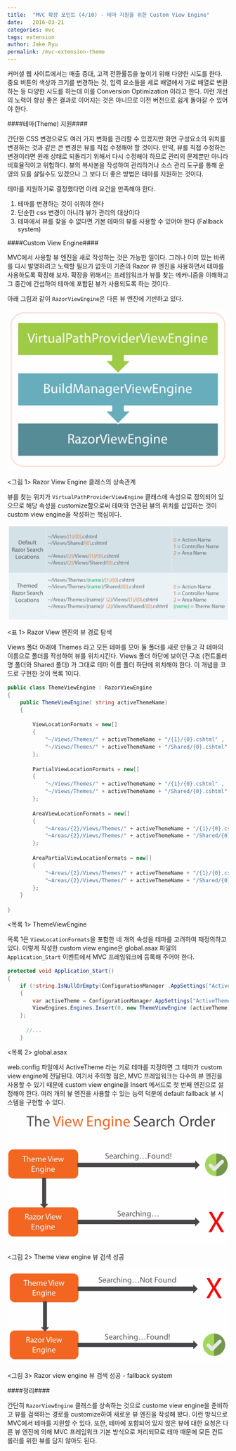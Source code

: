 ```yaml
---
title:  "MVC 확장 포인트 (4/10) - 테마 지원을 위한 Custom View Engine"
date:   2016-03-21
categories: mvc
tags: extension
author: Jake Ryu
permalink: /mvc-extension-theme
---
```


커머셜 웹 사이트에서는 매출 증대, 고객 전환률등을 높이기 위해 다양한 시도를 한다. 중요 버튼의 색상과 크기를 변경하는 것, 입력 요소들을 세로 배열에서 가로 배열로 변환하는 등 다양한 시도를 하는데 이를 Conversion Optimization 이라고 한다. 이런 개선의 노력이 항상 좋은 결과로 이어지는 것은 아니므로 이전 버전으로 쉽게 돌아갈 수 있어야 한다.

####테마(Theme) 지원####

간단한 CSS 변경으로도 여러 가지 변화를 관리할 수 있겠지만 화면 구성요소의 위치를 변경하는 것과 같은 큰 변경은 뷰를 직접 수정해야 할 것이다. 만약, 뷰를 직접 수정하는 변경이라면 원래 상태로 되돌리기 위해서 다시 수정해야 하므로 관리의 문제뿐만 아니라 비효율적이고 위험하다. 뷰의 복사본을 작성하여 관리하거나 소스 관리 도구를 통해 운영의 묘를 살릴수도 있겠으나 그 보다 더 좋은 방법은 테마를 지원하는 것이다.

테마를 지원하기로 결정했다면 아래 요건을 만족해야 한다.

1. 테마를 변경하는 것이 쉬워야 한다
2. 단순한 css 변경이 아니라 뷰가 관리의 대상이다
3. 테마에서 뷰를 찾을 수 없다면 기본 테마의 뷰를 사용할 수 있어야 한다 (Fallback system)

####Custom View Engine####

MVC에서 사용할 뷰 엔진을 새로 작성하는 것은 가능한 일이다. 그러나 이미 있는 바퀴를 다시 발명하려고 노력할 필요가 없듯이 기존의 Razor 뷰 엔진을 사용하면서 테마를 사용하도록 확장해 보자. 확장을 위해서는 프레임워크가 뷰를 찾는 메커니즘을 이해하고 그 중간에 간섭하여 테마에 포함된 뷰가 사용되도록 하는 것이다.

아래 그림과 같이 `RazorViewEngine`은 다른 뷰 엔진에 기반하고 있다.

![Razor View Engine Class](/assets/mvc/RazorViewEngineClass.png)

<그림 1> Razor View Engine 클래스의 상속관계

뷰를 찾는 위치가 `VirtualPathProviderViewEngine` 클래스에 속성으로 정의되어 있으므로 해당 속성을 customize함으로써 테마와 연관된 뷰의 위치를 삽입하는 것이 custom view engine을 작성하는 핵심이다.
 
[![Razor Search Location](/assets/mvc/razor-search-location.png)](/assets/mvc/razor-search-location.png)

<표 1> Razor View 엔진의 뷰 경로 탐색
 
Views 폴더 아래에 Themes 라고 모든 테마를 모아 둘 폴더를 새로 만들고 각 테마의 이름으로 폴더를 작성하여 뷰를 위치시킨다. Views 폴더 하단에 보이던 구조 (컨트롤러 명 폴더와 Shared 폴더) 가 그대로 테마 이름 폴더 하단에 위치해야 한다. 이 개념을 코드로 구현한 것이 목록 1이다.

```csharp
public class ThemeViewEngine : RazorViewEngine
{
    public ThemeViewEngine( string activeThemeName)
    {

        ViewLocationFormats = new[]
        {
            "~/Views/Themes/" + activeThemeName + "/{1}/{0}.cshtml" ,
            "~/Views/Themes/" + activeThemeName + "/Shared/{0}.cshtml"
        };

        PartialViewLocationFormats = new[]
        {
            "~/Views/Themes/" + activeThemeName + "/{1}/{0}.cshtml" ,
            "~/Views/Themes/" + activeThemeName + "/Shared/{0}.cshtml"
        };

        AreaViewLocationFormats = new[]
        {
            "~Areas/{2}/Views/Themes/" + activeThemeName + "/{1}/{0}.cshtml" ,
            "~Areas/{2}/Views/Themes/" + activeThemeName + "/Shared/{0}.cshtml"
        };

        AreaPartialViewLocationFormats = new[]
        {
            "~Areas/{2}/Views/Themes/" + activeThemeName + "/{1}/{0}.cshtml" ,
            "~Areas/{2}/Views/Themes/" + activeThemeName + "/Shared/{0}.cshtml"
        };
    }

}

```

<목록 1> ThemeViewEngine

목록 1은 `ViewLocationFormats`을 포함한 네 개의 속성을 테마를 고려하여 재정의하고 있다. 이렇게 작성한 custom view engine은 global.asax 파일의 `Application_Start` 이벤트에서 MVC 프레임워크에 등록해 주어야 한다.

```csharp
protected void Application_Start()
{
    if (!string.IsNullOrEmpty(ConfigurationManager .AppSettings["ActiveTheme"]))
    {
        var activeTheme = ConfigurationManager.AppSettings["ActiveTheme" ];
        ViewEngines.Engines.Insert(0, new ThemeViewEngine (activeTheme));
    };

      //...
    }
```

<목록 2> global.asax

web.config 파일에서 ActiveTheme 라는 키로 테마를 지정하면 그 테마가 custom view engine에 전달된다. 여기서 주의할 점은, MVC 프레임워크는 다수의 뷰 엔진을 사용할 수 있기 때문에 custom view engine을 Insert 메서드로 첫 번째 엔진으로 설정해야 한다. 여러 개의 뷰 엔진을 사용할 수 있는 능력 덕분에 default fallback 뷰 시스템을 구현할 수 있다.

![theme view engine search](/assets/mvc/theme-view-engine-search-1.png)

<그림 2> Theme view engine 뷰 검색 성공

![razor view engine search](/assets/mvc/theme-view-engine-search-2.png)

<그림 3> Razor view engine 뷰 검색 성공 - fallback system

####정리####

간단히 `RazorViewEngine` 클래스를 상속하는 것으로 custome view engine을 준비하고 뷰를 검색하는 경로를 customize하여 새로운 뷰 엔진을 작성해 봤다. 이런 방식으로 MVC에서 테마를 지원할 수 있다. 또한, 테마에 포함되어 있지 않은 뷰에 대한 요청은 다른 뷰 엔진에 의해 MVC 프레임워크 기본 방식으로 처리되므로 테마 때문에 모든 컨트롤러를 위한 뷰를 담지 않아도 된다. 